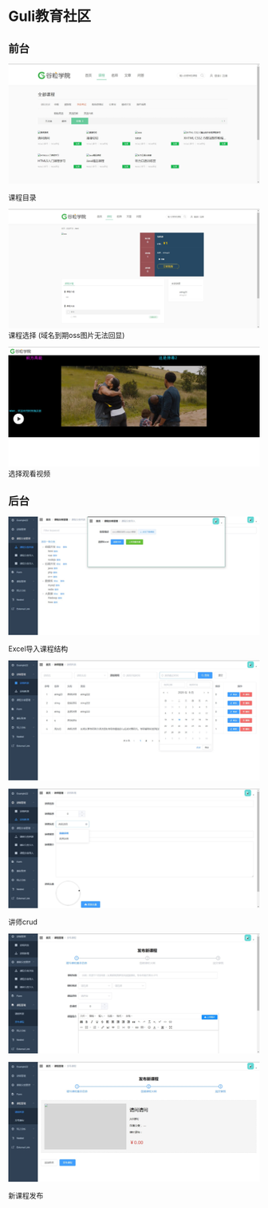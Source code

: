 # Guli教育社区

## 前台

![用户体验](https://github.com/ctrl00100/guli/blob/master/img/15.jpg)

课程目录

![课程选择](https://github.com/ctrl00100/guli/blob/master/img/17.jpg)课程选择 (域名到期oss图片无法回显)

![16](https://github.com/ctrl00100/guli/blob/master/img/6.jpg)选择观看视频

## 后台

![4](https://github.com/ctrl00100/guli/blob/master/img/4.jpg)

Excel导入课程结构

![1](https://github.com/ctrl00100/guli/blob/master/img/1.jpg)

![13](https://github.com/ctrl00100/guli/blob/master/img/13.jpg)

讲师crud

![14](https://github.com/ctrl00100/guli/blob/master/img/14.jpg)

![11](https://github.com/ctrl00100/guli/blob/master/img/11.jpg)

新课程发布